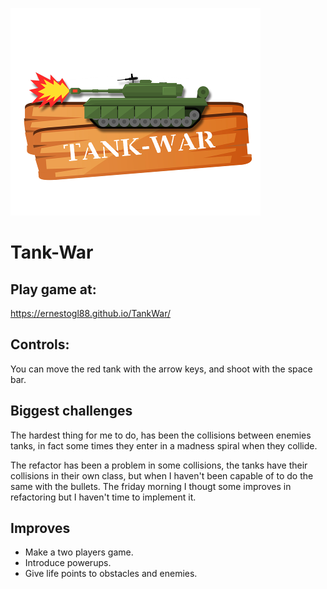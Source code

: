 ![Logo](/img/logo.png)

# Tank-War

## Play game at:

https://ernestogl88.github.io/TankWar/

## Controls: 

You can move the red tank with the arrow keys, and shoot with the space bar.

## Biggest challenges

The hardest thing for me to do, has been the collisions between enemies tanks, in fact some times they enter in a madness spiral when they collide.

The refactor has been a problem in some collisions, the tanks have their collisions in their own class, but when I haven't been capable of to do the same with the bullets. The friday morning I thougt some improves in refactoring but I haven't time to implement it.

## Improves

* Make a two players game.
* Introduce powerups.
* Give life points to obstacles and enemies.
